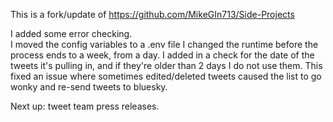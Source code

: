 This is a fork/update of https://github.com/MikeGIn713/Side-Projects 

I added some error checking.<BR>
I moved the config variables to a .env file
I changed the runtime before the process ends to a week, from a day.
I added in a check for the date of the tweets it's pulling in, and if they're older than 2 days I do not use them. This fixed an issue where sometimes edited/deleted tweets caused the list to go wonky and re-send tweets to bluesky.

Next up:
tweet team press releases.
